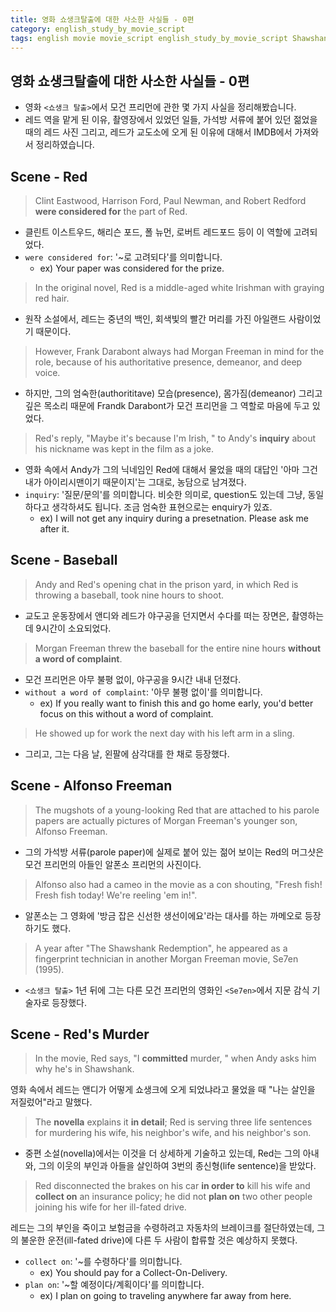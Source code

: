```yaml
---
title: 영화 쇼생크탈출에 대한 사소한 사실들 - 0편
category: english_study_by_movie_script
tags: english movie movie_script english_study_by_movie_script ShawshankRedemption
---
```


## 영화 쇼생크탈출에 대한 사소한 사실들 - 0편

- 영화 `<쇼생크 탈출>`에서 모건 프리먼에 관한 몇 가지 사실을 정리해봤습니다. 
- 레드 역을 맡게 된 이유, 촬영장에서 있었던 일들, 가석방 서류에 붙어 있던 젊었을 때의 레드 사진 그리고, 레드가 교도소에 오게 된  이유에 대해서 IMDB에서 가져와서 정리하였습니다.

## Scene - Red

> Clint Eastwood, Harrison Ford, Paul Newman, and Robert Redford **were considered for** the part of Red. 

- 클린트 이스트우드, 해리슨 포드, 폴 뉴먼, 로버트 레드포드 등이 이 역할에 고려되었다.
- `were considered for`: '~로 고려되다'를 의미합니다.
  - ex) Your paper was considered for the prize.

> In the original novel, Red is a middle-aged white Irishman with graying red hair. 

- 원작 소설에서, 레드는 중년의 백인, 회색빛의 빨간 머리를 가진 아일랜드 사람이었기 때문이다.

> However, Frank Darabont always had Morgan Freeman in mind for the role, because of his authoritative presence, demeanor, and deep voice.

- 하지만, 그의 엄숙한(authorititave) 모습(presence), 몸가짐(demeanor) 그리고 깊은 목소리 때문에 Frandk Darabont가 모건 프리먼을 그 역할로 마음에 두고 있었다.

> Red's reply, "Maybe it's because I'm Irish, " to Andy's **inquiry** about his nickname was kept in the film as a joke.

- 영화 속에서 Andy가 그의 닉네임인 Red에 대해서 물었을 때의 대답인 '아마 그건 내가 아이리시맨이기 때문이지'는 그대로, 농담으로 남겨졌다.
- `inquiry`: '질문/문의'를 의미합니다. 비슷한 의미로, question도 있는데 그냥, 동일하다고 생각하셔도 됩니다. 조금 엄숙한 표현으로는 enquiry가 있죠.
  - ex) I will not get any inquiry during a presetnation. Please ask me after it.

## Scene - Baseball

> Andy and Red's opening chat in the prison yard, in which Red is throwing a baseball, took nine hours to shoot. 

- 교도고 운동장에서 앤디와 레드가 야구공을 던지면서 수다를 떠는 장면은, 촬영하는 데 9시간이 소요되었다.

> Morgan Freeman threw the baseball for the entire nine hours **without a word of complaint**. 

- 모건 프리먼은 아무 불평 없이, 야구공을 9시간 내내 던졌다.
- `without a word of complaint`: '아무 불평 없이'를 의미합니다.
  - ex) If you really want to finish this and go home early, you'd better focus on this without a word of complaint.

> He showed up for work the next day with his left arm in a sling.

- 그리고, 그는 다음 날, 왼팔에 삼각대를 한 채로 등장했다. 

## Scene - Alfonso Freeman

> The mugshots of a young-looking Red that are attached to his parole papers are actually pictures of Morgan Freeman's younger son, Alfonso Freeman.

- 그의 가석방 서류(parole paper)에 실제로 붙어 있는 젊어 보이는 Red의 머그샷은 모건 프리먼의 아들인 알폰소 프리먼의 사진이다.

> Alfonso also had a cameo in the movie as a con shouting, "Fresh fish! Fresh fish today! We're reeling 'em in!". 

- 알폰소는 그 영화에 '방금 잡은 신선한 생선이에요'라는 대사를 하는 까메오로 등장하기도 했다.

> A year after "The Shawshank Redemption", he appeared as a fingerprint technician in another Morgan Freeman movie, Se7en (1995).

- `<쇼생크 탈출>` 1년 뒤에 그는 다른 모건 프리먼의 영화인 `<Se7en>`에서 지문 감식 기술자로 등장했다.

## Scene - Red's Murder

> In the movie, Red says, "I **committed** murder, " when Andy asks him why he's in Shawshank. 

영화 속에서 레드는 앤디가 어떻게 쇼생크에 오게 되었냐라고 물었을 때 "나는 살인을 저질렀어"라고 말했다.

> The **novella** explains it **in detail**; Red is serving three life sentences for murdering his wife, his neighbor's wife, and his neighbor's son. 

- 중편 소설(novella)에서는 이것을 더 상세하게 기술하고 있는데, Red는 그의 아내와, 그의 이웃의 부인과 아들을 살인하여 3번의 종신형(life sentence)을 받았다.

> Red disconnected the brakes on his car **in order to** kill his wife and **collect on** an insurance policy; he did not **plan on** two other people joining his wife for her ill-fated drive.

레드는 그의 부인을 죽이고 보험금을 수령하려고 자동차의 브레이크를 절단하였는데, 그의 불운한 운전(ill-fated drive)에 다른 두 사람이 합류할 것은 예상하지 못했다.

- `collect on`: '~를 수령하다'를 의미합니다.
  - ex) You should pay for a Collect-On-Delivery.
- `plan on`: '~할 예정이다/계획이다'를 의미합니다.
  - ex) I plan on going to traveling anywhere far away from here.
